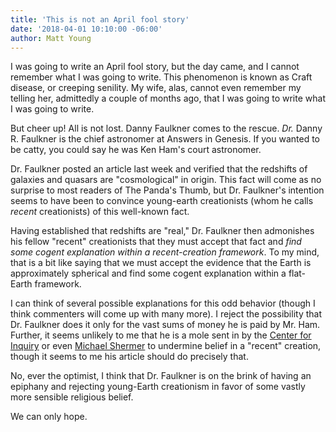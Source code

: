 ```yaml
---
title: 'This is not an April fool story'
date: '2018-04-01 10:10:00 -06:00'
author: Matt Young
---
```


I was going to write an April fool story, but the day came, and I cannot remember what I was going to write. This phenomenon is known as Craft disease, or creeping senility. My wife, alas, cannot even remember my telling her, admittedly a couple of months ago, that I was going to write what I was going to write.

But cheer up! All is not lost. Danny Faulkner comes to the rescue. <i>Dr.</i> Danny R. Faulkner is the chief astronomer at Answers in Genesis. If you wanted to be catty, you could say he was Ken Ham's court astronomer.

Dr. Faulkner posted an article last week and verified that the redshifts of galaxies and quasars are "cosmological" in origin. This fact will come as no surprise to most readers of The Panda's Thumb, but Dr. Faulkner's intention seems to have been to convince young-earth creationists (whom he calls <i>recent</i> creationists) of this well-known fact.

Having established that redshifts are "real," Dr. Faulkner then admonishes his fellow "recent" creationists that they must accept that fact and <i>find some cogent explanation within a recent-creation framework</i>. To my mind, that is a bit like saying that we must accept the evidence that the Earth is approximately spherical and find some cogent explanation within a flat-Earth framework.

I can think of several possible explanations for this odd behavior (though I think commenters will come up with many more). I reject the possibility that Dr. Faulkner does it only for the vast sums of money he is paid by Mr. Ham. Further, it seems unlikely to me that he is a mole sent in by the <a href="https://www.centerforinquiry.net/about">Center for Inquiry</a> or even <a href="https://www.skeptic.com/about_us/meet_michael_shermer/">Michael Shermer</a> to undermine belief in a "recent" creation, though it seems to me his article should do precisely that.

No, ever the optimist, I think that Dr. Faulkner is on the brink of having an epiphany and rejecting young-Earth creationism in favor of some vastly more sensible religious belief.

We can only hope.
